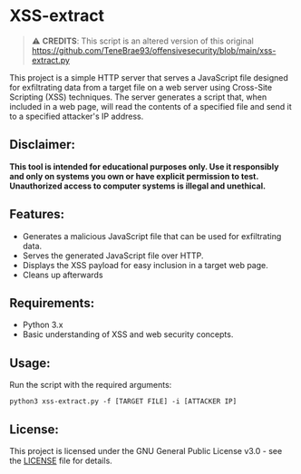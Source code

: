 # XSS-extract

>⚠️ **CREDITS**: This script is an altered version of this original https://github.com/TeneBrae93/offensivesecurity/blob/main/xss-extract.py 

This project is a simple HTTP server that serves a JavaScript file designed for exfiltrating data from a target file on a web server using Cross-Site Scripting (XSS) techniques. The server generates a script that, when included in a web page, will read the contents of a specified file and send it to a specified attacker's IP address.

## Disclaimer:

**This tool is intended for educational purposes only. Use it responsibly and only on systems you own or have explicit permission to test. Unauthorized access to computer systems is illegal and unethical.**

## Features:

- Generates a malicious JavaScript file that can be used for exfiltrating data.
- Serves the generated JavaScript file over HTTP.
- Displays the XSS payload for easy inclusion in a target web page.
- Cleans up afterwards

## Requirements:

- Python 3.x
- Basic understanding of XSS and web security concepts.

## Usage:

Run the script with the required arguments:

```shell
python3 xss-extract.py -f [TARGET FILE] -i [ATTACKER IP]
```

## License:

This project is licensed under the GNU General Public License v3.0 - see the [LICENSE](https://github.com/dw0rsec/XSS-extract/blob/main/LICENSE) file for details.